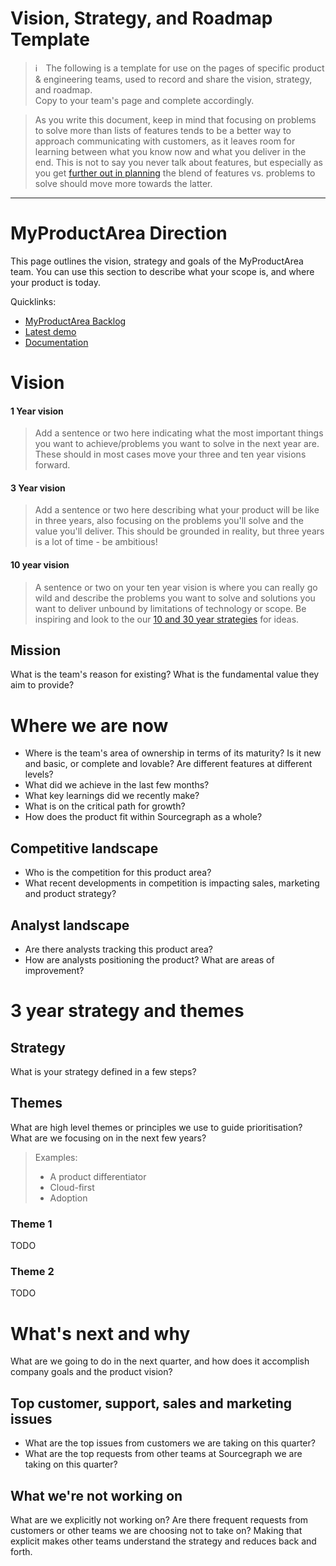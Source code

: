 # Vision, Strategy, and Roadmap Template

> ℹ️  The following is a template for use on the pages of specific product & engineering teams, used to record and share the vision, strategy, and roadmap.<br>Copy to your team's page and complete accordingly.

> As you write this document, keep in mind that focusing on problems to solve more than lists of features tends to be a better way to approach communicating with customers, as it leaves room for learning between what you know now and what you deliver in the end. This is not to say you never talk about features, but especially as you get [further out in planning](https://medium.com/@jobv/the-nearsighted-roadmap-57fa57b5906a) the blend of features vs. problems to solve should move more towards the latter.

---

# MyProductArea Direction

This page outlines the vision, strategy and goals of the MyProductArea team. You can use this section to describe what your scope is, and where your product is today.

Quicklinks:

- [MyProductArea Backlog](https://about.sourcegraph.com/) <!-- Update links with your page -->
- [Latest demo](https://about.sourcegraph.com/)
- [Documentation](https://about.sourcegraph.com/)

# Vision

#### 1 Year vision

> Add a sentence or two here indicating what the most important things you want to achieve/problems you want to solve in the next year are. These should in most cases move your three and ten year visions forward.

#### 3 Year vision

> Add a sentence or two here describing what your product will be like in three years, also focusing on the problems you'll solve and the value you'll deliver. This should be grounded in reality, but three years is a lot of time - be ambitious!

#### 10 year vision

> A sentence or two on your ten year vision is where you can really go wild and describe the problems you want to solve and solutions you want to deliver unbound by limitations of technology or scope. Be inspiring and look to the our [10 and 30 year strategies](../../company/strategy.md#sourcegraph-strategy) for ideas.

## Mission

What is the team's reason for existing? What is the fundamental value they aim to provide?

# Where we are now

- Where is the team's area of ownership in terms of its maturity? Is it new and basic, or complete and lovable? Are different features at different levels?
- What did we achieve in the last few months?
- What key learnings did we recently make?
- What is on the critical path for growth?
- How does the product fit within Sourcegraph as a whole?

## Competitive landscape

- Who is the competition for this product area?
- What recent developments in competition is impacting sales, marketing and product strategy?

## Analyst landscape

- Are there analysts tracking this product area?
- How are analysts positioning the product? What are areas of improvement?

# 3 year strategy and themes

## Strategy

What is your strategy defined in a few steps?

## Themes

What are high level themes or principles we use to guide prioritisation? What are we focusing on in the next few years?

> Examples:
>
> - A product differentiator
> - Cloud-first
> - Adoption

### Theme 1

TODO

### Theme 2

TODO

# What's next and why

What are we going to do in the next quarter, and how does it accomplish company goals and the product vision?

## Top customer, support, sales and marketing issues

- What are the top issues from customers we are taking on this quarter?
- What are the top requests from other teams at Sourcegraph we are taking on this quarter?

## What we're not working on

What are we explicitly not working on? Are there frequent requests from customers or other teams we are choosing not to take on? Making that explicit makes other teams understand the strategy and reduces back and forth.
